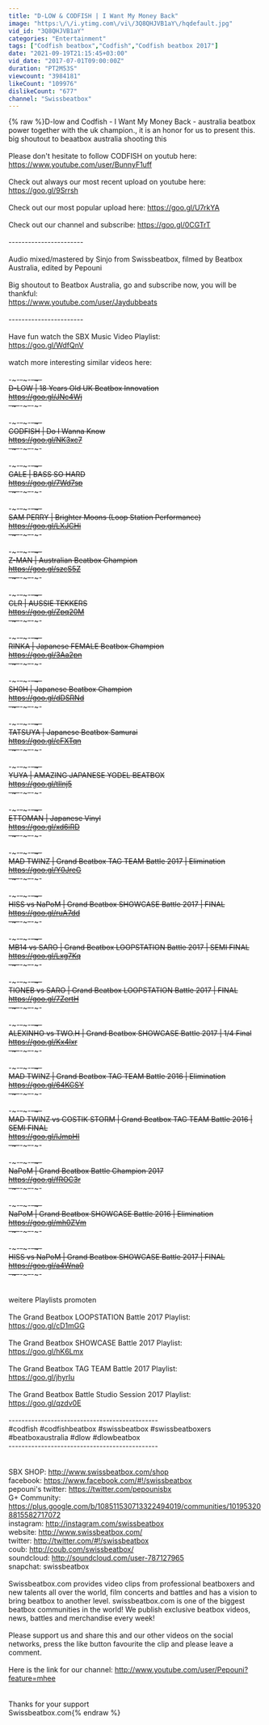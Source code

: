 ```yaml
---
title: "D-LOW & CODFISH | I Want My Money Back"
image: "https:\/\/i.ytimg.com\/vi\/3Q8QHJVB1aY\/hqdefault.jpg"
vid_id: "3Q8QHJVB1aY"
categories: "Entertainment"
tags: ["Codfish beatbox","Codfish","Codfish beatbox 2017"]
date: "2021-09-19T21:15:45+03:00"
vid_date: "2017-07-01T09:00:00Z"
duration: "PT2M53S"
viewcount: "3984181"
likeCount: "109976"
dislikeCount: "677"
channel: "Swissbeatbox"
---
```

{% raw %}D-low and Codfish -  I Want My Money Back - australia beatbox power together with the uk champion., it is an honor for us to present this. big shoutout to beaatbox australia shooting this<br /><br />Please don't hesitate to follow CODFISH on youtub here: <br /><a rel="nofollow" target="blank" href="https://www.youtube.com/user/BunnyF1uff">https://www.youtube.com/user/BunnyF1uff</a><br /><br />Check out always our most recent upload on youtube here: <a rel="nofollow" target="blank" href="https://goo.gl/9Srrsh">https://goo.gl/9Srrsh</a><br /><br />Check out our most popular upload here: <a rel="nofollow" target="blank" href="https://goo.gl/U7rkYA">https://goo.gl/U7rkYA</a><br /><br />Check out our channel and subscribe: <a rel="nofollow" target="blank" href="https://goo.gl/0CGTrT">https://goo.gl/0CGTrT</a><br /><br />-----------------------<br />                                                                     <br />Audio mixed/mastered by Sinjo from Swissbeatbox, filmed by Beatbox Australia, edited by Pepouni<br /><br />Big shoutout to Beatbox Australia, go and subscribe now, you will be thankful:<br /><a rel="nofollow" target="blank" href="https://www.youtube.com/user/Jaydubbeats">https://www.youtube.com/user/Jaydubbeats</a><br /><br />-----------------------<br /><br />Have fun watch the SBX Music Video Playlist:<br /><a rel="nofollow" target="blank" href="https://goo.gl/WdfQnV">https://goo.gl/WdfQnV</a><br />                             <br />watch more interesting similar videos here:<br /><br />-~-~~-~~~-~~-~-<br />D-LOW | 18 Years Old UK Beatbox Innovation <br /><a rel="nofollow" target="blank" href="https://goo.gl/JNc4Wj">https://goo.gl/JNc4Wj</a><br />-~-~~-~~~-~~-~-<br /><br />-~-~~-~~~-~~-~-<br />CODFISH | Do I Wanna Know <br /><a rel="nofollow" target="blank" href="https://goo.gl/NK3xc7">https://goo.gl/NK3xc7</a><br />-~-~~-~~~-~~-~-<br /><br />-~-~~-~~~-~~-~-<br />GALE  |  BASS SO HARD<br /><a rel="nofollow" target="blank" href="https://goo.gl/7Wd7sp">https://goo.gl/7Wd7sp</a><br />-~-~~-~~~-~~-~-<br /> <br />-~-~~-~~~-~~-~-<br />SAM PERRY | Brighter Moons (Loop Station Performance) <br /><a rel="nofollow" target="blank" href="https://goo.gl/LXJCHi">https://goo.gl/LXJCHi</a><br />-~-~~-~~~-~~-~-<br /> <br />-~-~~-~~~-~~-~-<br />Z-MAN | Australian Beatbox Champion <br /><a rel="nofollow" target="blank" href="https://goo.gl/szcS5Z">https://goo.gl/szcS5Z</a><br />-~-~~-~~~-~~-~-<br /> <br />-~-~~-~~~-~~-~-<br />CLR | AUSSIE TEKKERS <br /><a rel="nofollow" target="blank" href="https://goo.gl/Zpq20M">https://goo.gl/Zpq20M</a><br />-~-~~-~~~-~~-~-<br /><br />-~-~~-~~~-~~-~-<br />RINKA | Japanese FEMALE Beatbox Champion <br /><a rel="nofollow" target="blank" href="https://goo.gl/3Aa2pn">https://goo.gl/3Aa2pn</a><br />-~-~~-~~~-~~-~-<br /><br />-~-~~-~~~-~~-~-<br />SH0H | Japanese Beatbox Champion <br /><a rel="nofollow" target="blank" href="https://goo.gl/dDSRNd">https://goo.gl/dDSRNd</a><br />-~-~~-~~~-~~-~-<br /><br />-~-~~-~~~-~~-~-<br />TATSUYA | Japanese Beatbox Samurai <br /><a rel="nofollow" target="blank" href="https://goo.gl/cFXTqn">https://goo.gl/cFXTqn</a><br />-~-~~-~~~-~~-~-<br /> <br />-~-~~-~~~-~~-~-<br />YUYA | AMAZING JAPANESE YODEL BEATBOX <br /><a rel="nofollow" target="blank" href="https://goo.gl/tIlnj5">https://goo.gl/tIlnj5</a><br />-~-~~-~~~-~~-~-<br /> <br />-~-~~-~~~-~~-~-<br />ETTOMAN | Japanese Vinyl <br /><a rel="nofollow" target="blank" href="https://goo.gl/xd6iRD">https://goo.gl/xd6iRD</a><br />-~-~~-~~~-~~-~-<br /><br />-~-~~-~~~-~~-~-<br />MAD TWINZ | Grand Beatbox TAG TEAM Battle 2017 | Elimination <br /><a rel="nofollow" target="blank" href="https://goo.gl/Y0JreG">https://goo.gl/Y0JreG</a><br />-~-~~-~~~-~~-~-<br /><br />-~-~~-~~~-~~-~-<br />HISS vs NaPoM  |  Grand Beatbox SHOWCASE Battle 2017  |  FINAL<br /><a rel="nofollow" target="blank" href="https://goo.gl/ruA7dd">https://goo.gl/ruA7dd</a><br />-~-~~-~~~-~~-~-<br /><br />-~-~~-~~~-~~-~-<br />MB14 vs SARO | Grand Beatbox LOOPSTATION Battle 2017 | SEMI FINAL <br /><a rel="nofollow" target="blank" href="https://goo.gl/Lxg7Kq">https://goo.gl/Lxg7Kq</a><br />-~-~~-~~~-~~-~-<br /><br />-~-~~-~~~-~~-~-<br />TIONEB vs SARO | Grand Beatbox LOOPSTATION Battle 2017 | FINAL <br /><a rel="nofollow" target="blank" href="https://goo.gl/7ZertH">https://goo.gl/7ZertH</a><br />-~-~~-~~~-~~-~-<br /><br />-~-~~-~~~-~~-~-<br />ALEXINHO vs TWO.H | Grand Beatbox SHOWCASE Battle 2017 | 1/4 Final <br /><a rel="nofollow" target="blank" href="https://goo.gl/Kx4lxr">https://goo.gl/Kx4lxr</a><br />-~-~~-~~~-~~-~-<br /><br />-~-~~-~~~-~~-~-<br />MAD TWINZ | Grand Beatbox TAG TEAM Battle 2016 | Elimination <br /><a rel="nofollow" target="blank" href="https://goo.gl/64KCSY">https://goo.gl/64KCSY</a><br />-~-~~-~~~-~~-~-<br /> <br />-~-~~-~~~-~~-~-<br />MAD TWINZ vs COSTIK STORM | Grand Beatbox TAG TEAM Battle 2016 | SEMI FINAL <br /><a rel="nofollow" target="blank" href="https://goo.gl/IJmpHI">https://goo.gl/IJmpHI</a><br />-~-~~-~~~-~~-~-<br /><br />-~-~~-~~~-~~-~-<br />NaPoM | Grand Beatbox Battle Champion 2017 <br /><a rel="nofollow" target="blank" href="https://goo.gl/fROC3r">https://goo.gl/fROC3r</a><br />-~-~~-~~~-~~-~-<br /> <br />-~-~~-~~~-~~-~-<br />NaPoM | Grand Beatbox SHOWCASE Battle 2016 | Elimination <br /><a rel="nofollow" target="blank" href="https://goo.gl/mh0ZVm">https://goo.gl/mh0ZVm</a><br />-~-~~-~~~-~~-~-<br /> <br />-~-~~-~~~-~~-~-<br />HISS vs NaPoM | Grand Beatbox SHOWCASE Battle 2017 | FINAL <br /><a rel="nofollow" target="blank" href="https://goo.gl/a4Wna0">https://goo.gl/a4Wna0</a><br />-~-~~-~~~-~~-~-<br /><br /><br />weitere Playlists promoten<br /><br />The Grand Beatbox LOOPSTATION Battle 2017 Playlist:<br /><a rel="nofollow" target="blank" href="https://goo.gl/cD1mGG">https://goo.gl/cD1mGG</a><br /><br />The Grand Beatbox SHOWCASE Battle 2017 Playlist:<br /><a rel="nofollow" target="blank" href="https://goo.gl/hK6Lmx">https://goo.gl/hK6Lmx</a><br /><br />The Grand Beatbox TAG TEAM Battle 2017 Playlist:<br /><a rel="nofollow" target="blank" href="https://goo.gl/jhyrIu">https://goo.gl/jhyrIu</a><br /><br />The Grand Beatbox Battle Studio Session 2017 Playlist:<br /><a rel="nofollow" target="blank" href="https://goo.gl/qzdv0E">https://goo.gl/qzdv0E</a><br /><br />----------------------------------------------<br />#codfish #codfishbeatbox #swissbeatbox #swissbeatboxers #beatboxaustralia #dlow #dlowbeatbox<br />----------------------------------------------<br /><br /><br />SBX SHOP: <a rel="nofollow" target="blank" href="http://www.swissbeatbox.com/shop">http://www.swissbeatbox.com/shop</a><br />facebook: <a rel="nofollow" target="blank" href="https://www.facebook.com/#!/swissbeatbox">https://www.facebook.com/#!/swissbeatbox</a><br />pepouni's twitter: <a rel="nofollow" target="blank" href="https://twitter.com/pepounisbx">https://twitter.com/pepounisbx</a><br />G+ Community: <a rel="nofollow" target="blank" href="https://plus.google.com/b/108511530713322494019/communities/101953208815582717072">https://plus.google.com/b/108511530713322494019/communities/101953208815582717072</a><br />instagram: <a rel="nofollow" target="blank" href="http://instagram.com/swissbeatbox">http://instagram.com/swissbeatbox</a><br />website: <a rel="nofollow" target="blank" href="http://www.swissbeatbox.com/">http://www.swissbeatbox.com/</a><br />twitter: <a rel="nofollow" target="blank" href="http://twitter.com/#!/swissbeatbox">http://twitter.com/#!/swissbeatbox</a><br />coub: <a rel="nofollow" target="blank" href="http://coub.com/swissbeatbox/">http://coub.com/swissbeatbox/</a><br />soundcloud: <a rel="nofollow" target="blank" href="http://soundcloud.com/user-787127965">http://soundcloud.com/user-787127965</a><br />snapchat: swissbeatbox<br />                                      <br />Swissbeatbox.com provides video clips from professional beatboxers and new talents all over the world, film concerts and battles and has a vision to bring beatbox to another level. swissbeatbox.com is one of the biggest beatbox communities in the world! We publish exclusive beatbox videos, news, battles and merchandise every week!<br /><br />Please support us and share this and our other videos on the social networks, press the like button favourite the clip and please leave a comment.<br /><br />Here is the link for our channel: <a rel="nofollow" target="blank" href="http://www.youtube.com/user/Pepouni?feature=mhee">http://www.youtube.com/user/Pepouni?feature=mhee</a><br /><br /><br />Thanks for your support<br />Swissbeatbox.com{% endraw %}
